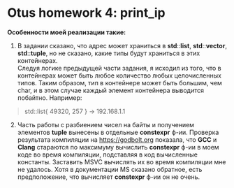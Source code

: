 # Otus homework 4: print_ip 
<b>Особенности моей реализации такие:</b>
1. В задании сказано, что адрес может храниться в **std**::**list**, **std**::**vector**, **std**::**tuple**, но не сказано, какие типы будут храниться в этих контейнерах.<br>
Следуя логике предыдущей части задания, я исходил из того, что в контейнерах может быть любое количество любых целочисленных типов. Таким образом, тип в контейнере может быть большим, чем char, и в этом случае каждый элемент контейнера выводится побайтно. Например:
> std::list<unsigned short>{ 49320, 257 }  -> 192.168.1.1
2. Часть работы с разбиением чисел на байты и получением элементов **tuple** вынесены в отдельные **constexpr** ф-ии. Проверка результата компиляции на https://godbolt.org показала, что **GCC** и **Clang** стараются по максимуму вычислить **constexpr** ф-ии в моем коде во время компиляции, подставляя в код вычисленные константы. Заставить MSVC вычислять их во время компиляции мне не удалось. Хотя в документации MS сказано обратное, есть предположение, что вычисляет **constexpr** ф-ии он не очень.
